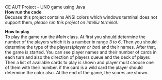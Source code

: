 CE AUT Project - UNO game using Java
<br>
**How run the code** <br>
Becuase this project contains ANSI colors which windows terminal does not support them, *please run this project on IntelliJ terminal.*

**How to play** <br>
To play the game run the *Main* class.
At first you should determine the number of the players which it is a number in range *3 to 6*.
Then you should determine the type of the players(*player or bot*) and their names.
After that, the game is started. You can see player names and their number of cards in each turn and also the direction of players queue and the deck of player.
Then a list of available cards to play is shown and player must choose one of them with their number.
if the card is a wild card the player should determine the color also.
At the end of the game, the scores are shown.
